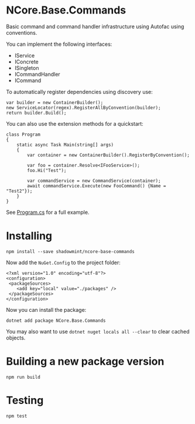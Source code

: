 # NCore.Base.Commands

Basic command and command handler infrastructure using Autofac using conventions.

You can implement the following interfaces:

 - IService
 - IConcrete
 - ISingleton
 - ICommandHandler<TCommand>
 - ICommand
 
To automatically register dependencies using discovery use:

    var builder = new ContainerBuilder();
    new ServiceLocator(regex).RegisterAllByConvention(builder);
    return builder.Build();

You can also use the extension methods for a quickstart:

    class Program
    {
        static async Task Main(string[] args)
        {
            var container = new ContainerBuilder().RegisterByConvention();

            var foo = container.Resolve<IFooService>();
            foo.Hi("Test");

            var commandService = new CommandService(container);
            await commandService.Execute(new FooCommand() {Name = "Test2"});
        }
    }
 
See [Program.cs](https://github.com/shadowmint/ncore-base-commands/blob/master/NCore.Base.CommandsDemo/Program.cs) for a full example.
         
# Installing

    npm install --save shadowmint/ncore-base-commands

Now add the `NuGet.Config` to the project folder:

    <?xml version="1.0" encoding="utf-8"?>
    <configuration>
     <packageSources>
        <add key="local" value="./packages" />
     </packageSources>
    </configuration>

Now you can install the package:

    dotnet add package NCore.Base.Commands

You may also want to use `dotnet nuget locals all --clear` to clear cached objects.

# Building a new package version

    npm run build

# Testing

    npm test
